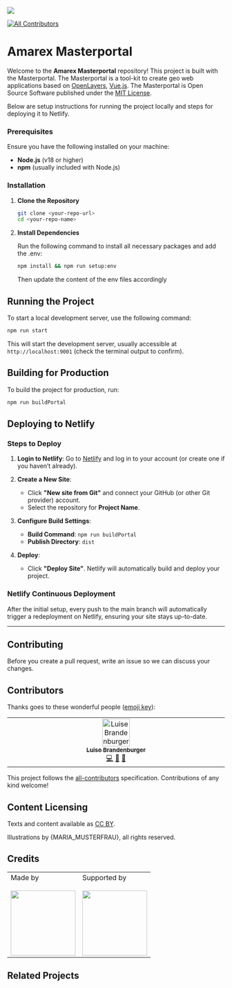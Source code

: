 ![](https://img.shields.io/badge/Built%20with%20%E2%9D%A4%EF%B8%8F-at%20Technologiestiftung%20Berlin-blue)

<!-- ALL-CONTRIBUTORS-BADGE:START - Do not remove or modify this section -->

[![All Contributors](https://img.shields.io/badge/all_contributors-3-orange.svg?style=flat-square)](#contributors-)

<!-- ALL-CONTRIBUTORS-BADGE:END -->

# Amarex Masterportal

Welcome to the **Amarex Masterportal** repository! This project is built with the Masterportal.
The Masterportal is a tool-kit to create geo web applications based on [OpenLayers](https://openlayers.org), [Vue.js](https://vuejs.org/). The Masterportal is Open Source Software published under the [MIT License](https://bitbucket.org/geowerkstatt-hamburg/masterportal/src/dev_vue/License.txt).

Below are setup instructions for running the project locally and steps for deploying it to Netlify.

### Prerequisites

Ensure you have the following installed on your machine:

-   **Node.js** (v18 or higher)
-   **npm** (usually included with Node.js)

### Installation

1. **Clone the Repository**

    ```bash
    git clone <your-repo-url>
    cd <your-repo-name>
    ```

2. **Install Dependencies**

    Run the following command to install all necessary packages and add the .env:

    ```bash
    npm install && npm run setup:env
    ```
    
    Then update the content of the env files accordingly

## Running the Project

To start a local development server, use the following command:

```bash
npm run start
```

This will start the development server, usually accessible at `http://localhost:9001` (check the terminal output to confirm).

## Building for Production

To build the project for production, run:

```bash
npm run buildPortal
```

## Deploying to Netlify

### Steps to Deploy

1. **Login to Netlify**: Go to [Netlify](https://www.netlify.com/) and log in to your account (or create one if you haven’t already).

2. **Create a New Site**:

    - Click **"New site from Git"** and connect your GitHub (or other Git provider) account.
    - Select the repository for **Project Name**.

3. **Configure Build Settings**:

    - **Build Command**: `npm run buildPortal`
    - **Publish Directory**: `dist`

4. **Deploy**:
    - Click **"Deploy Site"**. Netlify will automatically build and deploy your project.

### Netlify Continuous Deployment

After the initial setup, every push to the main branch will automatically trigger a redeployment on Netlify, ensuring your site stays up-to-date.

---

## Contributing

Before you create a pull request, write an issue so we can discuss your changes.

## Contributors

Thanks goes to these wonderful people ([emoji key](https://allcontributors.org/docs/en/emoji-key)):

<!-- ALL-CONTRIBUTORS-LIST:START - Do not remove or modify this section -->
<!-- prettier-ignore-start -->
<!-- markdownlint-disable -->
<table>
  <tbody>
    <tr>
      <td align="center" valign="top" width="14.28%"><a href="https:/github.com/LuiseBrandenburger"><img src="https://avatars.githubusercontent.com/u/61413319?s=?s=64" width="64px;" alt="Luise Brandenburger"/><br /><sub><b>Luise Brandenburger</b></sub></a><br /><a href="https://github.com/technologiestiftung/smartwater-masterportal/commits?author=LuiseBrandenburger" title="Code">💻</a> <a href="https://github.com/technologiestiftung/smartwater-masterportal/pulls?q=is%3Apr+reviewed-by%3ALuiseBrandenburger" title="Reviewed Pull Requests">👀</a> <a href="https://github.com/technologiestiftung/smartwater-masterportal/commits?author=LuiseBrandenburger" title="Documentation">📖</a></td>
    </tr>
  </tbody>
</table>

<!-- markdownlint-restore -->
<!-- prettier-ignore-end -->

<!-- ALL-CONTRIBUTORS-LIST:END -->

This project follows the [all-contributors](https://github.com/all-contributors/all-contributors) specification. Contributions of any kind welcome!

## Content Licensing

Texts and content available as [CC BY](https://creativecommons.org/licenses/by/3.0/de/).

Illustrations by {MARIA_MUSTERFRAU}, all rights reserved.

## Credits

<table>
  <tr>
    <td>
      Made by  <a href="https://www.technologiestiftung-berlin.de/">
        <br />
        <br />
        <img width="150" src="https://logos.citylab-berlin.org/logo-technologiestiftung-berlin-de.svg" />
      </a>
    </td>
    <td>
      Supported by <a href="https://www.berlin.de/">
        <br />
        <br />
        <img width="150" src="https://logos.citylab-berlin.org/logo-berlin.svg" />
      </a>
    </td>
  </tr>
</table>

## Related Projects


